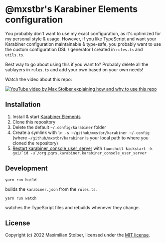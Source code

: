# @mxstbr's Karabiner Elements configuration

You probably don't want to use my exact configuration, as it's optimized for my personal style & usage. However, if you like TypeScript and want your Karabiner configuration maintainable & type-safe, you probably want to use the custom configuration DSL / generator I created in `rules.ts` and `utils.ts`.

Best way to go about using this if you want to? Probably delete all the sublayers in `rules.ts` and add your own based on your own needs!

Watch the video about this repo:

[![YouTube video by Max Stoiber explaining how and why to use this repo](https://img.youtube.com/vi/j4b_uQX3Vu0/0.jpg)](https://www.youtube.com/watch?v=j4b_uQX3Vu0)

## Installation

1. Install & start [Karabiner Elements](https://karabiner-elements.pqrs.org/)
1. Clone this repository
1. Delete the default `~/.config/karabiner` folder
1. Create a symlink with `ln -s ~/github/mxstbr/karabiner ~/.config` (where `~/github/mxstbr/karabiner` is your local path to where you cloned the repository)
1. [Restart karabiner_console_user_server](https://karabiner-elements.pqrs.org/docs/manual/misc/configuration-file-path/) with ```launchctl kickstart -k gui/`id -u`/org.pqrs.karabiner.karabiner_console_user_server```

## Development

```
yarn run build
```

builds the `karabiner.json` from the `rules.ts`.

```
yarn run watch
```

watches the TypeScript files and rebuilds whenever they change.

## License

Copyright (c) 2022 Maximilian Stoiber, licensed under the [MIT license](./LICENSE.md).
